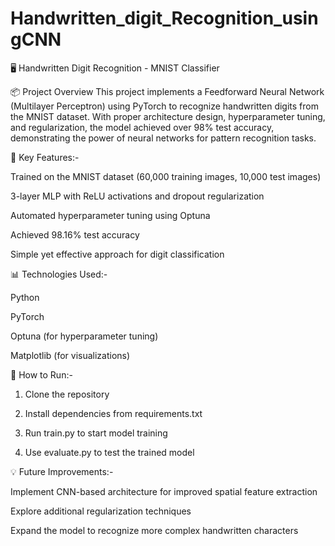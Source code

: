 # Handwritten_digit_Recognition_usingCNN

🖥️ Handwritten Digit Recognition - MNIST Classifier

📦 Project Overview
This project implements a Feedforward Neural Network (Multilayer Perceptron) using PyTorch to recognize handwritten digits from the MNIST dataset. With proper architecture design, hyperparameter tuning, and regularization, the model achieved over 98% test accuracy, demonstrating the power of neural networks for pattern recognition tasks.

🎯 Key Features:-

Trained on the MNIST dataset (60,000 training images, 10,000 test images)

3-layer MLP with ReLU activations and dropout regularization

Automated hyperparameter tuning using Optuna

Achieved 98.16% test accuracy

Simple yet effective approach for digit classification

📊 Technologies Used:-

Python

PyTorch

Optuna (for hyperparameter tuning)

Matplotlib (for visualizations)

🏁 How to Run:-

1) Clone the repository

2) Install dependencies from requirements.txt

3) Run train.py to start model training

4) Use evaluate.py to test the trained model

💡 Future Improvements:-

Implement CNN-based architecture for improved spatial feature extraction

Explore additional regularization techniques

Expand the model to recognize more complex handwritten characters


